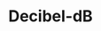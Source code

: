 ---
word: "true"

types: "word"

title: "Decibel-dB"

categories: ['']

tags: ['Decibel', 'dB']

arabic: 'الديسيبل'

arexps: []

enwords: ['Decibel-dB']

enexps: []

arlexicons: 'د'

enlexicons: 'D'

authors: ['Ruqayya Roshdy']

translators: ['']

citations: 'مقدمة في حوسبة اللغة العربية'

sources: 'مركز الملك عبدالله بن عبدالعزيز الدولي لخدمة اللغة العربية'

slug: ""
---